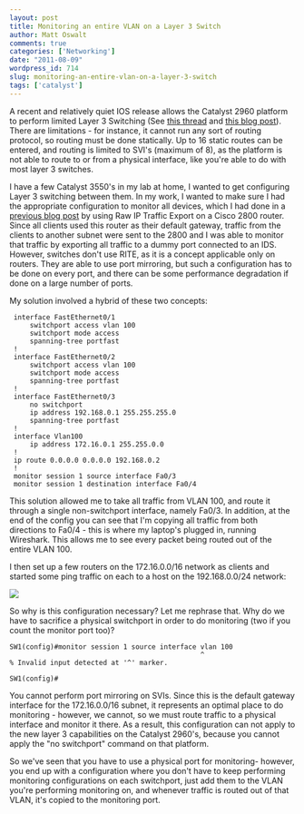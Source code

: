 ```yaml
---
layout: post
title: Monitoring an entire VLAN on a Layer 3 Switch
author: Matt Oswalt
comments: true
categories: ['Networking']
date: "2011-08-09"
wordpress_id: 714
slug: monitoring-an-entire-vlan-on-a-layer-3-switch
tags: ['catalyst']
---
```



A recent and relatively quiet IOS release allows the Catalyst 2960 platform to perform limited Layer 3 Switching (See [this thread](http://www.networking-forum.com/viewtopic.php?t=23538) and [this blog post](http://blog.alwaysthenetwork.com/tutorials/2960s-can-route/)). There are limitations - for instance, it cannot run any sort of routing protocol, so routing must be done statically. Up to 16 static routes can be entered, and routing is limited to SVI's (maximum of 8), as the platform is not able to route to or from a physical interface, like you're able to do with most layer 3 switches.

I have a few Catalyst 3550's in my lab at home, I wanted to get configuring Layer 3 switching between them. In my work, I wanted to make sure I had the appropriate configuration to monitor all devices, which I had done in a [previous blog post](https://oswalt.dev/2010/10/raw-ip-traffic-export-rite-on-cisco-ios/) by using Raw IP Traffic Export on a Cisco 2800 router. Since all clients used this router as their default gateway, traffic from the clients to another subnet were sent to the 2800 and I was able to monitor that traffic by exporting all traffic to a dummy port connected to an IDS. However, switches don't use RITE, as it is a concept applicable only on routers. They are able to use port mirroring, but such a configuration has to be done on every port, and there can be some performance degradation if done on a large number of ports.

My solution involved a hybrid of these two concepts:

     interface FastEthernet0/1
         switchport access vlan 100
         switchport mode access
         spanning-tree portfast
     !
     interface FastEthernet0/2
         switchport access vlan 100
         switchport mode access
         spanning-tree portfast
     !
     interface FastEthernet0/3
         no switchport
         ip address 192.168.0.1 255.255.255.0
         spanning-tree portfast
     !
     interface Vlan100
         ip address 172.16.0.1 255.255.0.0
     !
     ip route 0.0.0.0 0.0.0.0 192.168.0.2
     !
     monitor session 1 source interface Fa0/3
     monitor session 1 destination interface Fa0/4

This solution allowed me to take all traffic from VLAN 100, and route it through a single non-switchport interface, namely Fa0/3. In addition, at the end of the config you can see that I'm copying all traffic from both directions to Fa0/4 - this is where my laptop's plugged in, running Wireshark. This allows me to see every packet being routed out of the entire VLAN 100.

I then set up a few routers on the 172.16.0.0/16 network as clients and started some ping traffic on each to a host on the 192.168.0.0/24 network:

[![](/assets/2011/08/packetscreenshot.png)](/assets/2011/08/packetscreenshot.png)

So why is this configuration necessary? Let me rephrase that. Why do we have to sacrifice a physical switchport in order to do monitoring (two if you count the monitor port too)?
    
    SW1(config)#monitor session 1 source interface vlan 100
                                                   ^
    % Invalid input detected at '^' marker.
    
    SW1(config)#

You cannot perform port mirroring on SVIs. Since this is the default gateway interface for the 172.16.0.0/16 subnet, it represents an optimal place to do monitoring - however, we cannot, so we must route traffic to a physical interface and monitor it there. As a result, this configuration can not apply to the new layer 3 capabilities on the Catalyst 2960's, because you cannot apply the "no switchport" command on that platform.

So we've seen that you have to use a physical port for monitoring- however, you end up with a configuration where you don't have to keep performing monitoring configurations on each switchport, just add them to the VLAN you're performing monitoring on, and whenever traffic is routed out of that VLAN, it's copied to the monitoring port.
